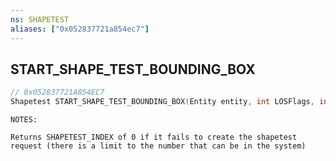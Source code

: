 ```yaml
---
ns: SHAPETEST
aliases: ["0x052837721a854ec7"]
---
```

## START_SHAPE_TEST_BOUNDING_BOX

```c
// 0x052837721A854EC7
Shapetest START_SHAPE_TEST_BOUNDING_BOX(Entity entity, int LOSFlags, int Options);
```

```
NOTES:

Returns SHAPETEST_INDEX of 0 if it fails to create the shapetest request (there is a limit to the number that can be in the system)
```
